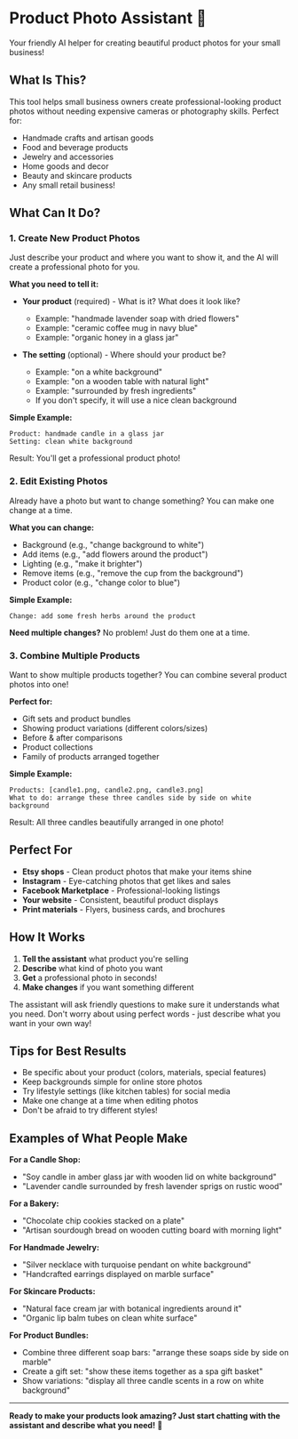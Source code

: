# Product Photo Assistant 📸

Your friendly AI helper for creating beautiful product photos for your small business!

## What Is This?

This tool helps small business owners create professional-looking product photos without needing expensive cameras or photography skills. Perfect for:

- Handmade crafts and artisan goods
- Food and beverage products
- Jewelry and accessories
- Home goods and decor
- Beauty and skincare products
- Any small retail business!

## What Can It Do?

### 1. Create New Product Photos

Just describe your product and where you want to show it, and the AI will create a professional photo for you.

**What you need to tell it:**

- **Your product** (required) - What is it? What does it look like?
  - Example: "handmade lavender soap with dried flowers"
  - Example: "ceramic coffee mug in navy blue"
  - Example: "organic honey in a glass jar"

- **The setting** (optional) - Where should your product be?
  - Example: "on a white background"
  - Example: "on a wooden table with natural light"
  - Example: "surrounded by fresh ingredients"
  - If you don't specify, it will use a nice clean background

**Simple Example:**

```
Product: handmade candle in a glass jar
Setting: clean white background
```

Result: You'll get a professional product photo!

### 2. Edit Existing Photos

Already have a photo but want to change something? You can make one change at a time.

**What you can change:**

- Background (e.g., "change background to white")
- Add items (e.g., "add flowers around the product")
- Lighting (e.g., "make it brighter")
- Remove items (e.g., "remove the cup from the background")
- Product color (e.g., "change color to blue")

**Simple Example:**

```
Change: add some fresh herbs around the product
```

**Need multiple changes?** No problem! Just do them one at a time.

### 3. Combine Multiple Products

Want to show multiple products together? You can combine several product photos into one!

**Perfect for:**

- Gift sets and product bundles
- Showing product variations (different colors/sizes)
- Before & after comparisons
- Product collections
- Family of products arranged together

**Simple Example:**

```
Products: [candle1.png, candle2.png, candle3.png]
What to do: arrange these three candles side by side on white background
```

Result: All three candles beautifully arranged in one photo!

## Perfect For

- **Etsy shops** - Clean product photos that make your items shine
- **Instagram** - Eye-catching photos that get likes and sales
- **Facebook Marketplace** - Professional-looking listings
- **Your website** - Consistent, beautiful product displays
- **Print materials** - Flyers, business cards, and brochures

## How It Works

1. **Tell the assistant** what product you're selling
2. **Describe** what kind of photo you want
3. **Get** a professional photo in seconds!
4. **Make changes** if you want something different

The assistant will ask friendly questions to make sure it understands what you need. Don't worry about using perfect words - just describe what you want in your own way!

## Tips for Best Results

- Be specific about your product (colors, materials, special features)
- Keep backgrounds simple for online store photos
- Try lifestyle settings (like kitchen tables) for social media
- Make one change at a time when editing photos
- Don't be afraid to try different styles!

## Examples of What People Make

**For a Candle Shop:**
- "Soy candle in amber glass jar with wooden lid on white background"
- "Lavender candle surrounded by fresh lavender sprigs on rustic wood"

**For a Bakery:**
- "Chocolate chip cookies stacked on a plate"
- "Artisan sourdough bread on wooden cutting board with morning light"

**For Handmade Jewelry:**
- "Silver necklace with turquoise pendant on white background"
- "Handcrafted earrings displayed on marble surface"

**For Skincare Products:**
- "Natural face cream jar with botanical ingredients around it"
- "Organic lip balm tubes on clean white surface"

**For Product Bundles:**
- Combine three different soap bars: "arrange these soaps side by side on marble"
- Create a gift set: "show these items together as a spa gift basket"
- Show variations: "display all three candle scents in a row on white background"

---

**Ready to make your products look amazing? Just start chatting with the assistant and describe what you need!** 🎨

